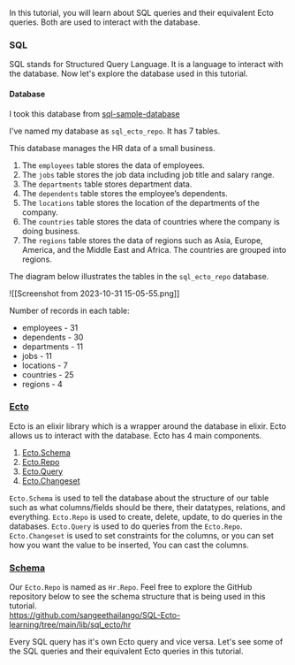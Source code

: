 
In this tutorial, you will learn about SQL queries and their equivalent Ecto queries. Both are used to interact with the database. 

### SQL

SQL stands for Structured Query Language. It is a language to interact with the database. Now let's explore the database used in this tutorial.

#### **Database**

I took this database from [sql-sample-database](https://www.sqltutorial.org/sql-sample-database/) 

I've named my database as `sql_ecto_repo`. It has 7 tables. 

This database manages the HR data of a small business.

1. The `employees` table stores the data of employees.
2. The `jobs` table stores the job data including job title and salary range.
3. The `departments` table stores department data.
4. The `dependents` table stores the employee’s dependents.
5. The `locations` table stores the location of the departments of the company.
6. The `countries` table stores the data of countries where the company is doing business.
7. The `regions` table stores the data of regions such as Asia, Europe, America, and the Middle East and Africa. The countries are grouped into regions.

The diagram below illustrates the tables in the `sql_ecto_repo` database.

![[Screenshot from 2023-10-31 15-05-55.png]]


Number of records in each table:

- employees      -     31
- dependents    -     30
- departments   -     11
- jobs                 -     11
- locations         -      7
- countries         -      25
- regions            -      4 


### [Ecto](https://hexdocs.pm/ecto/Ecto.html)

Ecto is an elixir library which is a wrapper around the database in elixir. Ecto allows us to interact with the database. Ecto has 4 main components. 

 1. [Ecto.Schema](https://hexdocs.pm/ecto/Ecto.Schema.html)
 2. [Ecto.Repo](https://hexdocs.pm/ecto/Ecto.Repo.html)
 3. [Ecto.Query](https://hexdocs.pm/ecto/Ecto.Query.html)
 4. [Ecto.Changeset](https://hexdocs.pm/ecto/Ecto.Query.html)

`Ecto.Schema` is used to tell the database about the structure of our table such as what columns/fields should be there, their datatypes, relations, and everything.  `Ecto.Repo` is used to create, delete, update, to do queries in the databases. `Ecto.Query` is used to do queries from the `Ecto.Repo`.  `Ecto.Changeset` is used to set constraints for the columns, or you can set how you want the value to be inserted, You can cast the columns. 

###  [Schema](https://hexdocs.pm/ecto/Ecto.Schema.html)

Our `Ecto.Repo` is named as `Hr.Repo`. Feel free to explore the GitHub repository below to see the schema structure that is being used in this tutorial.  
https://github.com/sangeethailango/SQL-Ecto-learning/tree/main/lib/sql_ecto/hr

Every SQL query has it's own Ecto query and vice versa. Let's see some of the SQL queries and their equivalent Ecto queries in this tutorial.